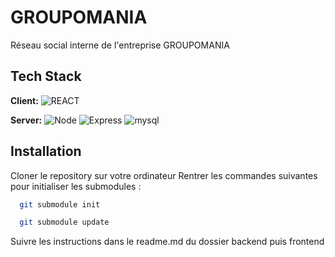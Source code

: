 # GROUPOMANIA

Réseau social interne de l'entreprise GROUPOMANIA

## Tech Stack

**Client:**
![REACT](https://img.shields.io/badge/-REACT-blue)

**Server:**
![Node](https://img.shields.io/badge/node.js-%2343853D.svg?style=for-the-badge&logo=node-dot-js&logoColor=white)
![Express](https://img.shields.io/badge/express.js-%23404d59.svg?style=for-the-badge&logo=express&logoColor=%2361DAFB)
![mysql](https://img.shields.io/badge/mysql-%2300f.svg?style=for-the-badge&logo=mysql&logoColor=white)

## Installation

Cloner le repository sur votre ordinateur
Rentrer les commandes suivantes pour initialiser les submodules :

```bash
  git submodule init
```

```bash
  git submodule update
```

Suivre les instructions dans le readme.md du dossier backend puis frontend
